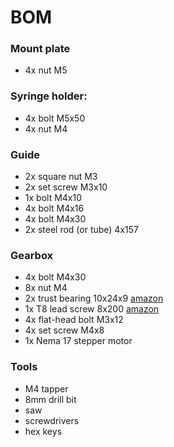 # BOM

### Mount plate

* 4x nut M5

### Syringe holder:

* 4x bolt M5x50
* 4x nut M4

### Guide

* 2x square nut M3
* 2x set screw M3x10
* 1x bolt M4x10
* 4x bolt M4x16
* 4x bolt M4x30
* 2x steel rod (or tube) 4x157

### Gearbox

* 4x bolt M4x30
* 8x nut M4
* 2x trust bearing 10x24x9 [amazon](https://www.amazon.it/gp/product/B07G7YQS48/ref=ppx_yo_dt_b_asin_title_o02_s00?ie=UTF8&psc=1&tag=tv-auto-20)
* 1x T8 lead screw 8x200 [amazon](https://www.amazon.it/SIENOC-piombo-stampante-motore-passo-passo/dp/B07LDZY8RY/ref=pd_sbs_328_1/259-3516373-8726167?_encoding=UTF8&pd_rd_i=B077MZKFG8&pd_rd_r=6788f39d-3ce7-4854-95e7-6d349e81c3a8&pd_rd_w=OOMLZ&pd_rd_wg=MpGhu&pf_rd_p=b1489bf1-65f3-44a5-bb2c-32fc48932bba&pf_rd_r=2Z90J8C87KN3GQ8JBNBE&refRID=2Z90J8C87KN3GQ8JBNBE&th=1&tag=tv-auto-20)
* 4x flat-head bolt M3x12
* 4x set screw M4x8
* 1x Nema 17 stepper motor

### Tools

* M4 tapper
* 8mm drill bit
* saw
* screwdrivers
* hex keys
